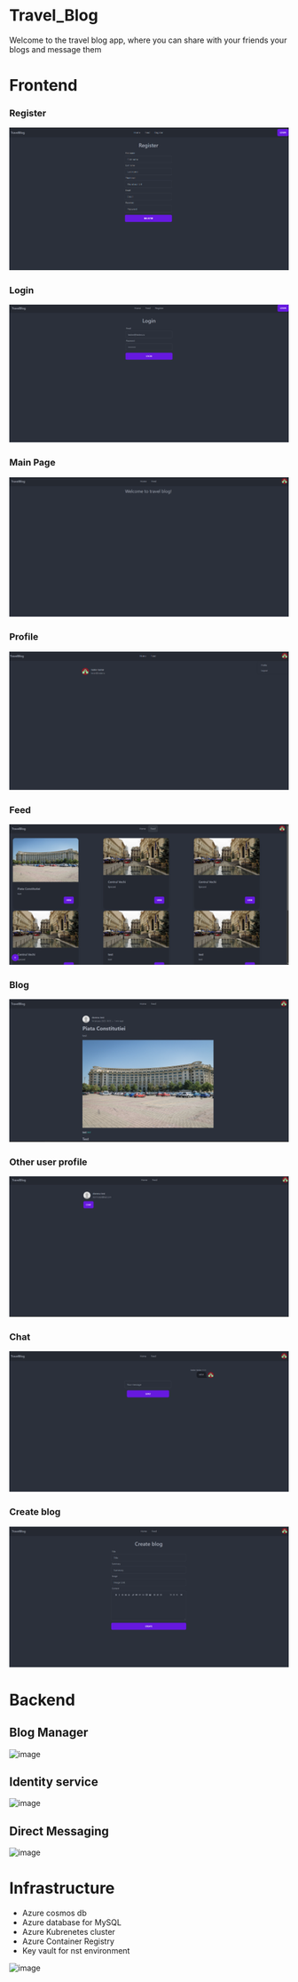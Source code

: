 # Travel_Blog

Welcome to the travel blog app, where you can share with your friends your blogs and message them 

# Frontend

### Register
![Register](docs/frontend/1.png)

### Login
![Login](docs/frontend/2.png)

### Main Page
![Main Page](docs/frontend/3.png)

### Profile
![Profile](docs/frontend/4.png)

### Feed
![Feed](docs/frontend/5.png)

### Blog
![Blog](docs/frontend/6.png)

### Other user profile
![Other user profile](docs/frontend/7.png)

### Chat
![Chat](docs/frontend/8.png)

### Create blog
![Create blog](docs/frontend/9.png)



# Backend

## Blog Manager

![image](https://user-images.githubusercontent.com/44007354/213144136-77a2c628-18f6-4a9a-834e-cbc11781b549.png)

## Identity service

![image](https://user-images.githubusercontent.com/44007354/213144216-c103ddcc-2043-4c7b-8d88-1414b4275c91.png)


## Direct Messaging

![image](https://user-images.githubusercontent.com/44007354/213144297-13efc16f-f98d-4295-b9a1-06c3c474ef0a.png)


# Infrastructure

- Azure cosmos db
- Azure database for MySQL
- Azure Kubrenetes cluster
- Azure Container Registry
- Key vault for nst environment

![image](https://user-images.githubusercontent.com/44007354/213144476-b22512cc-9bfa-4e79-a706-b9f151933627.png)
